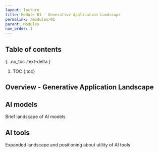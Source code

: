 ```yaml
---
layout: lecture
title: Module 01 - Generative Application Landscape
permalink: /modules/01
parent: Modules
nav_order: 1
---
```


## Table of contents
{: .no_toc .text-delta }

1. TOC
{:toc}

## Overview - Generative Application Landscape

## AI models
Brief landscape of AI models


## AI tools
Expanded landscape and positioning about utility of AI tools